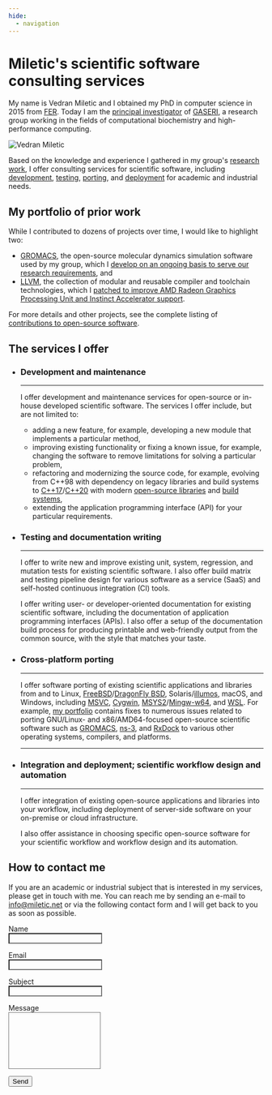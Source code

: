 ```yaml
---
hide:
  - navigation
---
```


# Miletic's scientific software consulting services

My name is Vedran Miletic and I obtained my PhD in computer science in 2015 from [FER](https://www.fer.unizg.hr/). Today I am the [principal investigator](https://group.miletic.net/en/people/principal-investigator/) of [GASERI](https://group.miletic.net/en/), a research group working in the fields of computational biochemistry and high-performance computing.

![Vedran Miletic](https://vedran.miletic.net/images/vm.jpg)

Based on the knowledge and experience I gathered in my group's [research](https://group.miletic.net/en/projects/) [work](https://group.miletic.net/en/publications/), I offer consulting services for scientific software, including [development](#development-and-maintenance), [testing](#testing-and-documentation-writing), [porting](#cross-platform-porting), and [deployment](#integration-and-deployment-scientific-workflow-design-and-automation) for academic and industrial needs.

## My portfolio of prior work

While I contributed to dozens of projects over time, I would like to highlight two:

- [GROMACS](https://www.gromacs.org/), the open-source molecular dynamics simulation software used by my group, which I [develop on an ongoing basis to serve our research requirements](https://group.miletic.net/en/people/principal-investigator/#gromacs), and
- [LLVM](https://llvm.org/), the collection of modular and reusable compiler and toolchain technologies, which I [patched to improve AMD Radeon Graphics Processing Unit and Instinct Accelerator support](https://group.miletic.net/en/people/principal-investigator/#llvm).

For more details and other projects, see the complete listing of [contributions to open-source software](https://group.miletic.net/en/people/principal-investigator/#open-source-software-contributions).

## The services I offer

<div class="grid cards" markdown>

- ### Development and maintenance

    ---

    I offer development and maintenance services for open-source or in-house developed scientific software. The services I offer include, but are not limited to:

    - adding a new feature, for example, developing a new module that implements a particular method,
    - improving existing functionality or fixing a known issue, for example, changing the software to remove limitations for solving a particular problem,
    - refactoring and modernizing the source code, for example, evolving from C++98 with dependency on legacy libraries and build systems to [C++17](https://en.cppreference.com/w/cpp/17)/[C++20](https://en.cppreference.com/w/cpp/20) with modern [open-source libraries](https://en.cppreference.com/w/cpp/links/libs) and [build](https://cmake.org/) [systems](https://mesonbuild.com/),
    - extending the application programming interface (API) for your particular requirements.

- ### Testing and documentation writing

    ---

    I offer to write new and improve existing unit, system, regression, and mutation tests for existing scientific software. I also offer build matrix and testing pipeline design for various software as a service (SaaS) and self-hosted continuous integration (CI) tools.

    I offer writing user- or developer-oriented documentation for existing scientific software, including the documentation of application programming interfaces (APIs). I also offer a setup of the documentation build process for producing printable and web-friendly output from the common source, with the style that matches your taste.

- ### Cross-platform porting

    ---

    I offer software porting of existing scientific applications and libraries from and to Linux, [FreeBSD](https://www.freebsd.org/)/[DragonFly BSD](https://www.dragonflybsd.org/), Solaris/[illumos](https://illumos.org/), macOS, and Windows, including [MSVC](https://visualstudio.microsoft.com/vs/features/cplusplus/), [Cygwin](https://www.cygwin.com/), [MSYS2](https://www.msys2.org/)/[Mingw-w64](https://www.mingw-w64.org/), and [WSL](https://apps.microsoft.com/store/detail/windows-subsystem-for-linux/9P9TQF7MRM4R). For example, [my portfolio](#my-portfolio-of-prior-work) contains fixes to numerous issues related to porting GNU/Linux- and x86/AMD64-focused open-source scientific software such as [GROMACS](https://www.gromacs.org/), [ns-3](https://www.nsnam.org/), and [RxDock](https://rxdock.gitlab.io/) to various other operating systems, compilers, and platforms.

    ---

- ### Integration and deployment; scientific workflow design and automation

    ---

    I offer integration of existing open-source applications and libraries into your workflow, including deployment of server-side software on your on-premise or cloud infrastructure.

    I also offer assistance in choosing specific open-source software for your scientific workflow and workflow design and its automation.

</div>

## How to contact me

If you are an academic or industrial subject that is interested in my services, please get in touch with me. You can reach me by sending an e-mail to <info@miletic.net> or via the following contact form and I will get back to you as soon as possible.

<form action="https://formspree.io/f/xdovkkwr" method="POST">
    <p>
        <label for="name">Name</label><br>
        <input type="text" name="name" class="md-input md-input--stretch" style="color: var(--md-default-fg-color); background-color: var(--md-default-bg-color)" required>
    </p>
    <p>
        <label for="email">Email</label><br>
        <input type="email" name="email" class="md-input md-input--stretch" style="color: var(--md-default-fg-color); background-color: var(--md-default-bg-color)" required>
    </p>
    <p>
        <label for="subject">Subject</label><br>
        <input type="text" name="subject" class="md-input md-input--stretch" style="color: var(--md-default-fg-color); background-color: var(--md-default-bg-color)" required>
    </p>
    <p>
        <label for="message">Message</label><br>
        <textarea name="message" class="md-input md-input--stretch" style="color: var(--md-default-fg-color); background-color: var(--md-default-bg-color); height: 7rem; outline: none; resize: none" required></textarea>
    </p>
    <input type="text" name="_gotcha" style="display: none">
    <button type="submit" class="md-button md-button--primary">Send</button>
</form>
